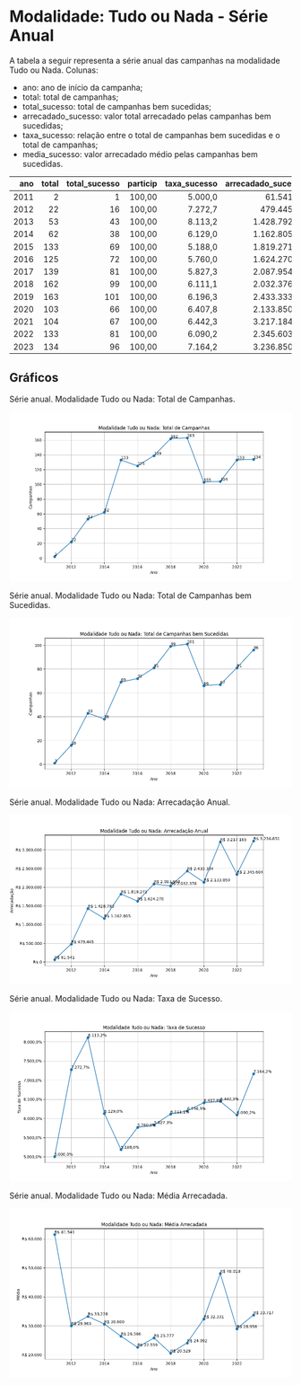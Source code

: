 # Modalidade: Tudo ou Nada - Série Anual

A tabela a seguir representa a série anual das campanhas na modalidade
Tudo ou Nada. Colunas:
- ano: ano de início da campanha;
- total: total de campanhas;
- total_sucesso: total de campanhas bem sucedidas;
- arrecadado_sucesso: valor total arrecadado pelas campanhas bem sucedidas;
- taxa_sucesso: relação entre o total de campanhas bem sucedidas e o total de campanhas;
- media_sucesso: valor arrecadado médio pelas campanhas bem sucedidas.



|    ano |   total |   total_sucesso |   particip |   taxa_sucesso |   arrecadado_sucesso |   media_sucesso |   std_sucesso |   min_sucesso |   max_sucesso |   apoio_medio |   contribuicoes |   media_contribuicoes |
|-------:|--------:|----------------:|-----------:|---------------:|---------------------:|----------------:|--------------:|--------------:|--------------:|--------------:|----------------:|----------------------:|
|  2011  |       2 |               1 |     100,00 |         5.000,0 |             61.541,40 |        61.541,40 |          0,00 |      61.541,40 |      61.541,40 |        107,78 |             571 |                571,00 |
|  2012  |      22 |              16 |     100,00 |         7.272,7 |            479.445,04 |        29.965,31 |      32.844,84 |        584,92 |     127.701,07 |        119,35 |            4.017 |                251,06 |
|  2013  |      53 |              43 |     100,00 |         8.113,2 |           1.428.792,74 |        33.227,74 |      24.965,31 |       5.106,24 |     111.934,90 |        107,03 |           13.349 |                310,44 |
|  2014  |      62 |              38 |     100,00 |         6.129,0 |           1.162.805,48 |        30.600,14 |      15.792,34 |       6.710,00 |      69.031,35 |         97,56 |           11.919 |                313,66 |
|  2015  |     133 |              69 |     100,00 |         5.188,0 |           1.819.271,37 |        26.366,25 |      21.171,79 |       4.045,02 |      93.151,11 |         80,40 |           22.628 |                327,94 |
|  2016  |     125 |              72 |     100,00 |         5.760,0 |           1.624.270,03 |        22.559,31 |      16.308,48 |       4.453,82 |      81.695,29 |         76,47 |           21.240 |                295,00 |
|  2017  |     139 |              81 |     100,00 |         5.827,3 |           2.087.954,29 |        25.777,21 |      45.696,71 |        972,82 |     396.557,50 |         81,68 |           25.564 |                315,60 |
|  2018  |     162 |              99 |     100,00 |         6.111,1 |           2.032.376,43 |        20.529,05 |      24.451,85 |         54,54 |     218.217,23 |         82,12 |           24.749 |                249,99 |
|  2019  |     163 |             101 |     100,00 |         6.196,3 |           2.433.333,57 |        24.092,41 |      18.933,09 |       2.765,73 |      85.065,08 |         79,16 |           30.738 |                304,34 |
|  2020  |     103 |              66 |     100,00 |         6.407,8 |           2.133.850,11 |        32.331,06 |      37.494,78 |        787,10 |     163.173,27 |         98,36 |           21.695 |                328,71 |
|  2021  |     104 |              67 |     100,00 |         6.442,3 |           3.217.184,86 |        48.017,68 |      94.193,53 |         94,90 |     679.297,66 |        102,74 |           31.315 |                467,39 |
|  2022  |     133 |              81 |     100,00 |         6.090,2 |           2.345.603,52 |        28.958,07 |      48.382,25 |         41,82 |     264.585,91 |         97,32 |           24.103 |                297,57 |
|  2023  |     134 |              96 |     100,00 |         7.164,2 |           3.236.850,99 |        33.717,20 |      65.399,89 |        721,79 |     537.544,55 |        102,22 |           31.665 |                329,84 |

## Gráficos

Série anual. Modalidade Tudo ou Nada: Total de Campanhas.

![Gráfico XY com o título "Modalidade Tudo ou Nada: Total de Campanhas". O eixo X é uma escala de anos. O eixo Y é uma escala valores inteiros.](./serie_por_modalidade_aon-campanhas.png "Modalidade Tudo ou Nada: Total de Campanhas")

Série anual. Modalidade Tudo ou Nada: Total de Campanhas bem Sucedidas.

![Gráfico XY com o título "Modalidade Tudo ou Nada: Total de Campanhas bem Sucedidas". O eixo X é uma escala de anos. O eixo Y é uma escala valores inteiros.](./serie_por_modalidade_aon-bem-sucedidas.png "Modalidade Tudo ou Nada: Total de Campanhas bem Sucedidas")

Série anual. Modalidade Tudo ou Nada: Arrecadação Anual.

![Gráfico XY com o título "Modalidade Tudo ou Nada: Arrecadação Anual". O eixo X é uma escala de anos. O eixo Y é uma escala valores monetários.](./serie_por_modalidade_aon-arrecadado.png "Modalidade Tudo ou Nada: Arrecadação Anual")

Série anual. Modalidade Tudo ou Nada: Taxa de Sucesso.

![Gráfico XY com o título "Modalidade Tudo ou Nada: Taxa de Sucesso". O eixo X é uma escala de anos. O eixo Y é uma escala de porcento.](./serie_por_modalidade_aon-taxa-sucesso.png "Modalidade Tudo ou Nada: Taxa de Sucesso")

Série anual. Modalidade Tudo ou Nada: Média Arrecadada.

![Gráfico XY com o título "Modalidade Tudo ou Nada: Média Arrecadada". O eixo X é uma escala de anos. O eixo Y é uma escala valores monetários.](./serie_por_modalidade_aon-media-sucesso.png "Modalidade Tudo ou Nada: Média Arrecadada")

